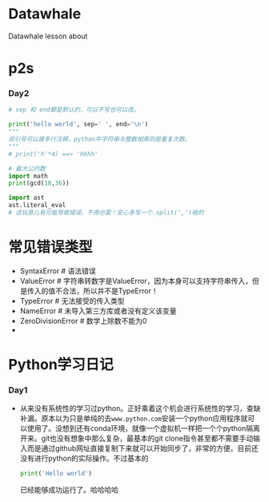 # Datawhale
Datawhale lesson about

# p2s

### Day2
```python
# sep 和 end都是默认的，可以不写也可以改。

print('hello world', sep=' ', end='\n')
"""
双引号可以接多行注释，python中字符串与整数相乘则是重复次数。
"""
# print('h'*4) ==> 'hhhh'
```
```python
# 最大公约数
import math
print(gcd(18,36))
```

```python
import ast
ast.literal_eval
# 这玩意儿有可能导致错误，不用也罢！安心多写一个.split(',')啥的
```

# 常见错误类型

- SyntaxError  # 语法错误
- ValueError # 字符串转数字是ValueError，因为本身可以支持字符串传入，但是传入的值不合法，所以并不是TypeError！
- TypeError   # 无法接受的传入类型
- NameError  # 未导入第三方库或者没有定义该变量
- ZeroDivisionError  # 数学上除数不能为0
- 

# Python学习日记

### Day1
- 从来没有系统性的学习过python。正好乘着这个机会进行系统性的学习，查缺补漏。原本以为只是单纯的去`www.python.com`安装一个python应用程序就可以使用了。没想到还有conda环境，就像一个虚拟机一样把一个个python隔离开来。git也没有想象中那么复杂，最基本的git clone指令甚至都不需要手动输入而是通过github网址直接复制下来就可以开始同步了，非常的方便。目前还没有进行python的实际操作。不过基本的
  ```python
  print('Hello world')
  ```
  已经能够成功运行了。哈哈哈哈

